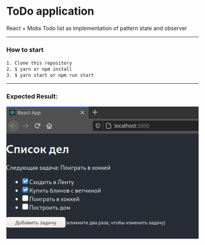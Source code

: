 # ToDo application
React + Mobx Todo list as implementation of pattern state and observer

---
### How to start

````
1. Clone this repository
2. $ yarn or npm install
3. $ yarn start or npm run start 
````
------

### Expected Result:

![illustration](app.png)